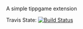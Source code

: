 A simple tippgame extension

Travis State:
[![Build Status](https://travis-ci.org/maddy2101/tippgame.svg)](https://travis-ci.org/maddy2101/tippgame)